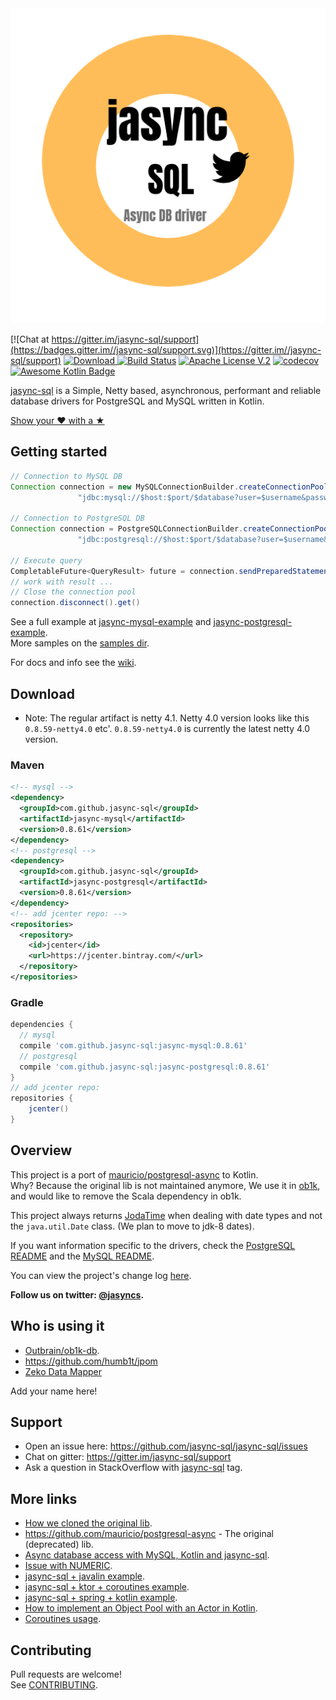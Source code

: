 <img width="550" alt="jasync-sql" src="jas.png" style="max-width:100%;"> 

[![Chat at https://gitter.im/jasync-sql/support](https://badges.gitter.im//jasync-sql/support.svg)](https://gitter.im//jasync-sql/support) [ ![Download](https://api.bintray.com/packages/jasync-sql/jasync-sql/jasync-sql/images/download.svg) ](https://bintray.com/jasync-sql/jasync-sql/jasync-sql/_latestVersion) [![Build Status](https://travis-ci.org/jasync-sql/jasync-sql.svg?branch=master)](https://travis-ci.org/jasync-sql/jasync-sql) [![Apache License V.2](https://img.shields.io/badge/license-Apache%20V.2-blue.svg)](https://github.com/jasync-sql/jasync-sql/blob/master/LICENSE) [![codecov](https://codecov.io/gh/jasync-sql/jasync-sql/branch/master/graph/badge.svg)](https://codecov.io/gh/jasync-sql/jasync-sql) [![Awesome Kotlin Badge](https://kotlin.link/awesome-kotlin.svg)](https://github.com/KotlinBy/awesome-kotlin#libraries-frameworks-database)


[jasync-sql](https://github.com/jasync-sql/jasync-sql) is a Simple, Netty based, asynchronous, performant and reliable database drivers for
PostgreSQL and MySQL written in Kotlin.

[Show your ❤ with a ★](https://github.com/jasync-sql/jasync-sql/stargazers)

## Getting started

```Java
// Connection to MySQL DB
Connection connection = new MySQLConnectionBuilder.createConnectionPool(
               "jdbc:mysql://$host:$port/$database?user=$username&password=$password");
     
// Connection to PostgreSQL DB    
Connection connection = PostgreSQLConnectionBuilder.createConnectionPool(
               "jdbc:postgresql://$host:$port/$database?user=$username&password=$password");

// Execute query
CompletableFuture<QueryResult> future = connection.sendPreparedStatement("select * from table");
// work with result ...
// Close the connection pool
connection.disconnect().get()
```

See a full example at [jasync-mysql-example](https://github.com/jasync-sql/jasync-mysql-example) and [jasync-postgresql-example](https://github.com/jasync-sql/jasync-postgresql-example).  
More samples on the [samples dir](https://github.com/jasync-sql/jasync-sql/tree/master/samples).  

For docs and info see the [wiki](https://github.com/jasync-sql/jasync-sql/wiki).

## Download

* Note: The regular artifact is netty 4.1. Netty 4.0 version looks like this `0.8.59-netty4.0` etc'. `0.8.59-netty4.0` is currently the latest netty 4.0 version.

### Maven

```xml
<!-- mysql -->
<dependency>
  <groupId>com.github.jasync-sql</groupId>
  <artifactId>jasync-mysql</artifactId>
  <version>0.8.61</version>
</dependency>
<!-- postgresql -->
<dependency>
  <groupId>com.github.jasync-sql</groupId>
  <artifactId>jasync-postgresql</artifactId>
  <version>0.8.61</version>
</dependency>
<!-- add jcenter repo: -->
<repositories>
  <repository>
    <id>jcenter</id>
    <url>https://jcenter.bintray.com/</url>
  </repository>
</repositories>
```

### Gradle

```gradle
dependencies {
  // mysql
  compile 'com.github.jasync-sql:jasync-mysql:0.8.61'
  // postgresql
  compile 'com.github.jasync-sql:jasync-postgresql:0.8.61'
}
// add jcenter repo:
repositories {
    jcenter()
}
```

## Overview

This project is a port of [mauricio/postgresql-async](https://github.com/mauricio/postgresql-async) to Kotlin.  
Why? Because the original lib is not maintained anymore, We use it in [ob1k](https://github.com/outbrain/ob1k), and would like to remove the Scala dependency in ob1k.

This project always returns [JodaTime](http://joda-time.sourceforge.net/) when dealing with date types and not the
`java.util.Date` class. (We plan to move to jdk-8 dates).

If you want information specific to the drivers, check the [PostgreSQL README](postgresql-async/README.md) and the
[MySQL README](mysql-async/README.md).

You can view the project's change log [here](CHANGELOG.md).

**Follow us on twitter: [@jasyncs](https://twitter.com/Jasyncs).**

## Who is using it

* [Outbrain/ob1k-db](https://github.com/outbrain/ob1k/).
* https://github.com/humb1t/jpom
* [Zeko Data Mapper](https://github.com/darkredz/Zeko-Data-Mapper)

Add your name here!

## Support

* Open an issue here: https://github.com/jasync-sql/jasync-sql/issues
* Chat on gitter: https://gitter.im/jasync-sql/support
* Ask a question in StackOverflow with [jasync-sql](https://stackoverflow.com/questions/tagged/jasync-sql) tag.

## More links

* [How we cloned the original lib](https://hackernoon.com/how-i-ported-10k-lines-of-scala-to-kotlin-in-one-week-c645732d3c1).
* https://github.com/mauricio/postgresql-async - The original (deprecated) lib.
* [Async database access with MySQL, Kotlin and jasync-sql](https://medium.com/@OhadShai/async-database-access-with-mysql-kotlin-and-jasync-sql-dbfdb8e7fd04).
* [Issue with NUMERIC](https://medium.com/@OhadShai/sometimes-a-small-bug-fix-can-lead-to-an-avalanche-f6ded2ecf53d).
* [jasync-sql + javalin example](https://medium.com/@OhadShai/reactive-java-all-the-way-to-the-database-with-jasync-sql-and-javalin-c982365d7dd2).
* [jasync-sql + ktor + coroutines example](https://medium.com/@OhadShai/async-with-style-kotlin-web-backend-with-ktor-coroutines-and-jasync-mysql-b34e8c83e4bd).
* [jasync-sql + spring + kotlin example](https://github.com/godpan/spring-kotlin-jasync-sql).
* [How to implement an Object Pool with an Actor in Kotlin](https://medium.freecodecamp.org/how-to-implement-an-object-pool-with-an-actor-in-kotlin-ed06d3ba6257).
* [Coroutines usage](https://medium.com/@OhadShai/just-a-small-example-of-how-kotlin-coroutines-are-great-c9774fe8434).


## Contributing

Pull requests are welcome!  
See [CONTRIBUTING](CONTRIBUTING.md).
